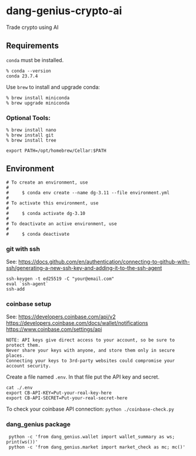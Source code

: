 # dang-genius-crypto-ai

Trade crypto using AI

## Requirements

`conda` must be installed.

```
% conda --version
conda 23.7.4
```

Use `brew` to install and upgrade conda:

```
% brew install miniconda
% brew upgrade miniconda
```

### Optional Tools:

```
% brew install nano
% brew install git
% brew install tree
```

`export PATH=/opt/homebrew/Cellar:$PATH`

## Environment

```
# To create an environment, use
#
#     $ conda env create --name dg-3.11 --file environment.yml 
#
# To activate this environment, use
#
#     $ conda activate dg-3.10
#
# To deactivate an active environment, use
#
#     $ conda deactivate
```

### git with ssh

See: https://docs.github.com/en/authentication/connecting-to-github-with-ssh/generating-a-new-ssh-key-and-adding-it-to-the-ssh-agent

```
ssh-keygen -t ed25519 -C "your@email.com"
eval `ssh-agent`
ssh-add
```

### coinbase setup

See:
https://developers.coinbase.com/api/v2
https://developers.coinbase.com/docs/wallet/notifications
https://www.coinbase.com/settings/api

```
NOTE: API keys give direct access to your account, so be sure to protect them.
Never share your keys with anyone, and store them only in secure places.
Connecting your keys to 3rd-party websites could compromise your account security.
```

Create a file named `.env`. In that file put the API key and secret.

```
cat ./.env
export CB-API-KEY=Put-your-real-key-here
export CB-API-SECRET=Put-your-real-secret-here
```

To check your coinbase API connection:
`python ./coinbase-check.py`


### dang_genius package

```
 python -c 'from dang_genius.wallet import wallet_summary as ws; print(ws())'
 python -c 'from dang_genius.market import market_check as mc; mc()'
```

